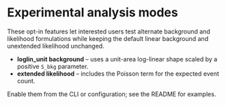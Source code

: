 # Experimental analysis modes

These opt-in features let interested users test alternate background and likelihood formulations while keeping the default linear background and unextended likelihood unchanged.

- **loglin_unit background** – uses a unit-area log-linear shape scaled by a positive `S_bkg` parameter.
- **extended likelihood** – includes the Poisson term for the expected event count.

Enable them from the CLI or configuration; see the README for examples.
